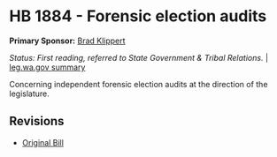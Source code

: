 # HB 1884 - Forensic election audits
**Primary Sponsor:** [Brad Klippert](/person/leg/brad.klippert.md)

*Status: First reading, referred to State Government & Tribal Relations.* | [leg.wa.gov summary](https://app.leg.wa.gov/billsummary?BillNumber=1884&Year=2021)

Concerning independent forensic election audits at the direction of the legislature.

## Revisions
* [Original Bill](1/)